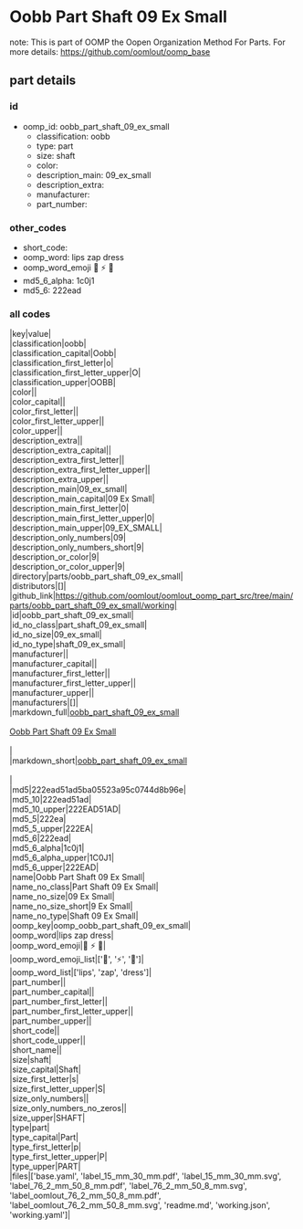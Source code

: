 # Oobb Part Shaft 09 Ex Small  

note: This is part of OOMP the Oopen Organization Method For Parts. For more details: https://github.com/oomlout/oomp_base

##  part details





### id
* oomp_id: oobb_part_shaft_09_ex_small
  * classification: oobb
  * type: part
  * size: shaft
  * color: 
  * description_main: 09_ex_small
  * description_extra: 
  * manufacturer: 
  * part_number: 

### other_codes
* short_code: 
* oomp_word: lips zap dress
* oomp_word_emoji :lips: :zap: :dress:
* md5_6_alpha: 1c0j1
* md5_6: 222ead

### all codes 
|key|value|  
|classification|oobb|  
|classification_capital|Oobb|  
|classification_first_letter|o|  
|classification_first_letter_upper|O|  
|classification_upper|OOBB|  
|color||  
|color_capital||  
|color_first_letter||  
|color_first_letter_upper||  
|color_upper||  
|description_extra||  
|description_extra_capital||  
|description_extra_first_letter||  
|description_extra_first_letter_upper||  
|description_extra_upper||  
|description_main|09_ex_small|  
|description_main_capital|09 Ex Small|  
|description_main_first_letter|0|  
|description_main_first_letter_upper|0|  
|description_main_upper|09_EX_SMALL|  
|description_only_numbers|09|  
|description_only_numbers_short|9|  
|description_or_color|9|  
|description_or_color_upper|9|  
|directory|parts/oobb_part_shaft_09_ex_small|  
|distributors|[]|  
|github_link|https://github.com/oomlout/oomlout_oomp_part_src/tree/main/parts/oobb_part_shaft_09_ex_small/working|  
|id|oobb_part_shaft_09_ex_small|  
|id_no_class|part_shaft_09_ex_small|  
|id_no_size|09_ex_small|  
|id_no_type|shaft_09_ex_small|  
|manufacturer||  
|manufacturer_capital||  
|manufacturer_first_letter||  
|manufacturer_first_letter_upper||  
|manufacturer_upper||  
|manufacturers|[]|  
|markdown_full|[oobb_part_shaft_09_ex_small](https://github.com/oomlout/oomlout_oomp_part_src/tree/main/parts/oobb_part_shaft_09_ex_small/working)<br>[](https://github.com/oomlout/oomlout_oomp_part_src/tree/main/parts/oobb_part_shaft_09_ex_small/working)<br>[Oobb Part Shaft 09 Ex Small](https://github.com/oomlout/oomlout_oomp_part_src/tree/main/parts/oobb_part_shaft_09_ex_small/working)<br><br>|  
|markdown_short|[oobb_part_shaft_09_ex_small](https://github.com/oomlout/oomlout_oomp_part_src/tree/main/parts/oobb_part_shaft_09_ex_small/working)<br><br>|  
|md5|222ead51ad5ba05523a95c0744d8b96e|  
|md5_10|222ead51ad|  
|md5_10_upper|222EAD51AD|  
|md5_5|222ea|  
|md5_5_upper|222EA|  
|md5_6|222ead|  
|md5_6_alpha|1c0j1|  
|md5_6_alpha_upper|1C0J1|  
|md5_6_upper|222EAD|  
|name|Oobb Part Shaft 09 Ex Small|  
|name_no_class|Part Shaft 09 Ex Small|  
|name_no_size|09 Ex Small|  
|name_no_size_short|9 Ex Small|  
|name_no_type|Shaft 09 Ex Small|  
|oomp_key|oomp_oobb_part_shaft_09_ex_small|  
|oomp_word|lips zap dress|  
|oomp_word_emoji|:lips: :zap: :dress:|  
|oomp_word_emoji_list|[':lips:', ':zap:', ':dress:']|  
|oomp_word_list|['lips', 'zap', 'dress']|  
|part_number||  
|part_number_capital||  
|part_number_first_letter||  
|part_number_first_letter_upper||  
|part_number_upper||  
|short_code||  
|short_code_upper||  
|short_name||  
|size|shaft|  
|size_capital|Shaft|  
|size_first_letter|s|  
|size_first_letter_upper|S|  
|size_only_numbers||  
|size_only_numbers_no_zeros||  
|size_upper|SHAFT|  
|type|part|  
|type_capital|Part|  
|type_first_letter|p|  
|type_first_letter_upper|P|  
|type_upper|PART|  
|files|['base.yaml', 'label_15_mm_30_mm.pdf', 'label_15_mm_30_mm.svg', 'label_76_2_mm_50_8_mm.pdf', 'label_76_2_mm_50_8_mm.svg', 'label_oomlout_76_2_mm_50_8_mm.pdf', 'label_oomlout_76_2_mm_50_8_mm.svg', 'readme.md', 'working.json', 'working.yaml']|  
